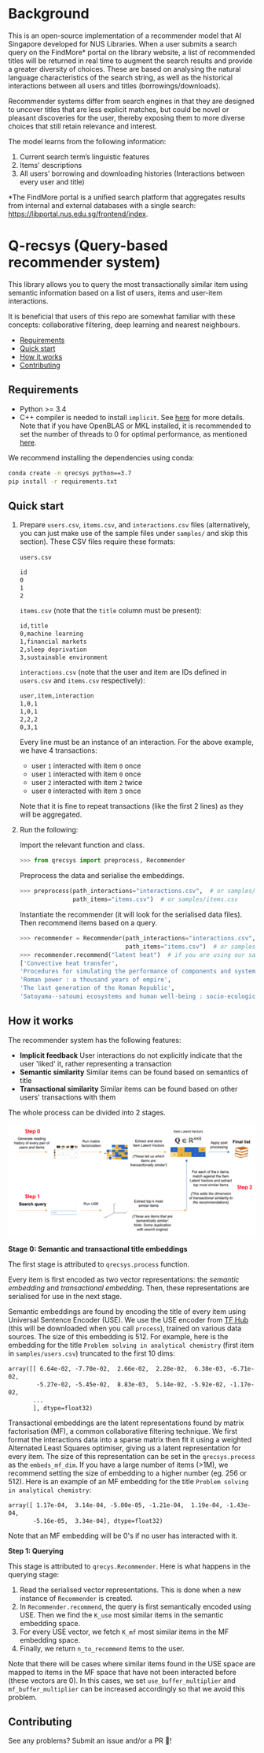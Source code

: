 # Background

This is an open-source implementation of a recommender model that AI Singapore developed for NUS Libraries. When a user submits a search query on the FindMore* portal on the library website, a list of recommended titles will be returned in real time to augment the search results and provide a greater diversity of choices. These are based on analysing the natural language characteristics of the search string, as well as the historical interactions between all users and titles (borrowings/downloads). 

Recommender systems differ from search engines in that they are designed to uncover titles that are less explicit matches, but could be novel or pleasant discoveries for the user, thereby exposing them to more diverse choices that still retain relevance and interest.

The model learns from the following information:
1) Current search term’s linguistic features
2) Items' descriptions
3) All users’ borrowing and downloading histories (Interactions between every user and title)

*The FindMore portal is a unified search platform that aggregates results from internal and external databases with a single search: https://libportal.nus.edu.sg/frontend/index.


# Q-recsys (Query-based recommender system)

This library allows you to query the most transactionally similar item using semantic information based on a list of users, items and user-item interactions.

It is beneficial that users of this repo are somewhat familiar with these concepts:
collaborative filtering, deep learning and nearest neighbours.

* [Requirements](#requirements)
* [Quick start](#quick-start)
* [How it works](#how-it-works)
* [Contributing](#contributing)


## Requirements

* Python >= 3.4
* C++ compiler is needed to install `implicit`. See [here](https://github.com/benfred/implicit#installation)
for more details. Note that if you have OpenBLAS or MKL installed, it is recommended to set the number of threads to 0 for optimal performance, as mentioned [here](https://github.com/benfred/implicit#optimal-configuration).

We recommend installing the dependencies using conda:

```bash
conda create -n qrecsys python==3.7
pip install -r requirements.txt
```


## Quick start

1. Prepare `users.csv`, `items.csv`, and `interactions.csv` files (alternatively, you can just make use of the sample files
    under `samples/` and skip this section). These CSV files require these formats:

    `users.csv`

    ```text
    id
    0
    1
    2
    ```

    `items.csv` (note that the `title` column must be present):

    ```text
    id,title
    0,machine learning
    1,financial markets
    2,sleep deprivation
    3,sustainable environment
    ```

    `interactions.csv` (note that the user and item are IDs defined in `users.csv` and `items.csv` respectively):

    ```text
    user,item,interaction
    1,0,1
    1,0,1
    2,2,2
    0,3,1
    ```

    Every line must be an instance of an interaction. For the above example, we have 4 transactions:
    * user `1` interacted with item `0` once
    * user `1` interacted with item `0` once
    * user `2` interacted with item `2` twice
    * user `0` interacted with item `3` once

    Note that it is fine to repeat transactions (like the first 2 lines) as they will be aggregated.

2. Run the following:

    Import the relevant function and class.

    ```python
    >>> from qrecsys import preprocess, Recommender
    ```

    Preprocess the data and serialise the embeddings.

    ```python
    >>> preprocess(path_interactions="interactions.csv",  # or samples/interactions.csv
                   path_items="items.csv")  # or samples/items.csv
    ```

    Instantiate the recommender (it will look for the serialised data files). Then recommend items based on a query.

    ```python
    >>> recommender = Recommender(path_interactions="interactions.csv",   # or samples/interactions.csv
                                  path_items="items.csv")  # or samples/items.csv
    >>> recommender.recommend("latent heat")  # if you are using our samples
    ['Convective heat transfer',
    'Procedures for simulating the performance of components and systems for energy calculations',
    'Roman power : a thousand years of empire',
    'The last generation of the Roman Republic',
    'Satoyama--satoumi ecosystems and human well-being : socio-ecological production landscapes of Japan']
    ```

## How it works

The recommender system has the following features:

* **Implicit feedback** User interactions do not explicitly indicate that the user 'liked' it, rather representing a transaction
* **Semantic similarity** Similar items can be found based on semantics of title
* **Transactional similarity** Similar items can be found based on other users' transactions with them

The whole process can be divided into 2 stages.

![qrecsys.png](qrecsys.png)

**Stage 0: Semantic and transactional title embeddings**

The first stage is attributed to `qrecsys.process` function.

Every item is first encoded as two vector representations: the *semantic embedding* and *transactional embedding*. Then, these representations are
serialised for use in the next stage.

Semantic embeddings are found by encoding the title of every item using Universal Sentence Encoder (USE). We use the USE encoder from [TF Hub](https://tfhub.dev) (this will be downloaded when you call `process`), trained on various data sources. The size of this embedding is 512. For example, here is the embedding for the title `Problem solving in analytical chemistry` (first item in `samples/users.csv`) truncated to the first 10 dims:

```
array([[ 6.64e-02, -7.70e-02,  2.66e-02,  2.28e-02,  6.38e-03, -6.71e-02,
        -5.27e-02, -5.45e-02,  8.83e-03,  5.14e-02, -5.92e-02, -1.17e-02,
       ...
       ], dtype=float32)
```

Transactional embeddings are the latent representations found by matrix factorisation (MF), a common collaborative filtering technique. We first format the interactions data into a sparse matrix then fit it using a weighted Alternated Least Squares optimiser, giving us a latent representation for every item. The size of this representation can be set in the `qrecsys.process` as the `embeds_mf_dim`. If you have a large number of items (>1M), we recommend setting the size of embedding to a higher number (eg. 256 or 512). Here is an example of an MF embedding for the title `Problem solving in analytical chemistry`:

```
array([ 1.17e-04,  3.14e-04, -5.00e-05, -1.21e-04,  1.19e-04, -1.43e-04,
       -5.16e-05,  3.34e-04], dtype=float32)
```

Note that an MF embedding will be 0's if no user has interacted with it.

**Step 1: Querying**

This stage is attributed to `qrecys.Recommender`. Here is what happens in the querying stage:

1. Read the serialised vector representations. This is done when a new instance of `Recommender` is created.
2. In `Recommender.recommend`, the query is first semantically encoded using USE. Then we find the `K_use` most similar items in the semantic embedding space.
3. For every USE vector, we fetch `K_mf` most similar items in the MF embedding space.
4. Finally, we return `n_to_recommend` items to the user.

Note that there will be cases where similar items found in the USE space are mapped to items in the MF space that have not been interacted before (these vectors are 0). In this cases, we set `use_buffer_multiplier` and `mf_buffer_multiplier` can be increased accordingly so that we avoid this problem.

## Contributing

See any problems? Submit an issue and/or a PR 🤗!
